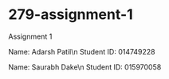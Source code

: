 # 279-assignment-1

Assignment 1

Name: Adarsh Patil\n
Student ID: 014749228

Name: Saurabh Dake\n
Student ID: 015970058
